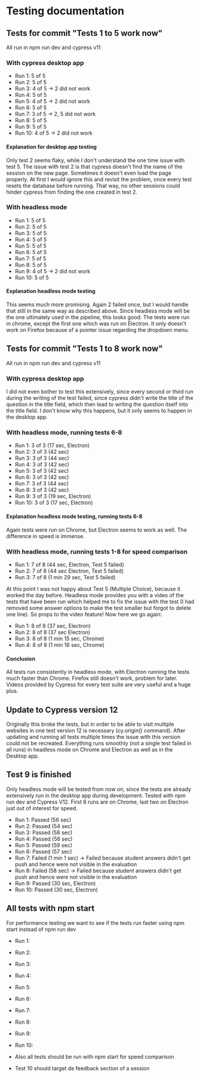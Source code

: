 # Testing documentation

## Tests for commit "Tests 1 to 5 work now"

All run in npm run dev and cypress v11

### With cypress desktop app

- Run 1: 5 of 5
- Run 2: 5 of 5
- Run 3: 4 of 5 -> 2 did not work
- Run 4: 5 of 5
- Run 5: 4 of 5 -> 2 did not work
- Run 6: 5 of 5
- Run 7: 3 of 5 -> 2, 5 did not work
- Run 8: 5 of 5
- Run 9: 5 of 5
- Run 10: 4 of 5 -> 2 did not work

#### Explanation for desktop app testing

Only test 2 seems flaky, while I don't understand the one time issue with test 5.
The issue with test 2 is that cypress doesn't find the name of the session on the new page.
Sometimes it doesn't even load the page properly. At first I would ignore this and revisit
the problem, once every test resets the database before running. That way, no other sessions
could hinder cypress from finding the one created in test 2.

### With headless mode

- Run 1: 5 of 5
- Run 2: 5 of 5
- Run 3: 5 of 5
- Run 4: 5 of 5
- Run 5: 5 of 5
- Run 6: 5 of 5
- Run 7: 5 of 5
- Run 8: 5 of 5
- Run 9: 4 of 5 -> 2 did not work
- Run 10: 5 of 5

#### Explanation headless mode testing

This seems much more promising. Again 2 failed once, but I would handle that still in the same
way as described above. Since headless mode will be the one ultimately used in the pipeline, this
looks good. The tests were run in chrome, except the first one which was run on Electron.
It only doesn't work on Firefox because of a pointer issue regarding the dropdown menu.

## Tests for commit "Tests 1 to 8 work now"

All run in npm run dev and cypress v11

### With cypress desktop app

I did not even bother to test this extensively, since every second or third run during the writing
of the test failed, since cypress didn't write the title of the question in the title field, which then
lead to writing the question itself into the title field. I don't know why this happens, but it only
seems to happen in the desktop app.

### With headless mode, running tests 6-8

- Run 1: 3 of 3 (17 sec, Electron)
- Run 2: 3 of 3 (42 sec)
- Run 3: 3 of 3 (44 sec)
- Run 4: 3 of 3 (42 sec)
- Run 5: 3 of 3 (42 sec)
- Run 6: 3 of 3 (42 sec)
- Run 7: 3 of 3 (44 sec)
- Run 8: 3 of 3 (42 sec)
- Run 9: 3 of 3 (19 sec, Electron)
- Run 10: 3 of 3 (17 sec, Electron)

#### Explanation headless mode testing, running tests 6-8

Again tests were run on Chrome, but Electron seems to work as well. The difference in speed is
immense.

### With headless mode, running tests 1-8 for speed comparison

- Run 1: 7 of 8 (44 sec, Electron, Test 5 failed)
- Run 2: 7 of 8 (44 sec Electron, Test 5 failed)
- Run 3: 7 of 8 (1 min 29 sec, Test 5 failed)

At this point I was not happy about Test 5 (Multiple Choice), because it worked the day before.
Headless mode provides you with a video of the tests that have been run which helped me to fix the issue
with the test (I had removed some answer options to make the test smaller but forgot to delete one
line). So props to the video feature! Now here we go again:

- Run 1: 8 of 8 (37 sec, Electron)
- Run 2: 8 of 8 (37 sec Electron)
- Run 3: 8 of 8 (1 min 15 sec, Chrome)
- Run 4: 8 of 8 (1 min 16 sec, Chrome)

#### Conclusion

All tests run consistently in headless mode, with Electron running the tests much faster than Chrome.
Firefox still doesn't work, problem for later. Videos provided by Cypress for every test suite are
very useful and a huge plus.

## Update to Cypress version 12

Originally this broke the tests, but in order to be able to visit multiple websites in one test
version 12 is necessary (cy.origin() command). After updating and running all tests multiple times
the issue with this version could not be recreated. Everything runs smoothly (not a single test failed in all runs)
in headless mode on Chrome and Electron as well as in the Desktop app.

## Test 9 is finished

Only headless mode will be tested from now on, since the tests are already extensively run in the desktop app
during development. Tested with npm run dev and Cypress V12. First 8 runs are on Chrome, last two on Electron
just out of interest for speed.

- Run 1: Passed (56 sec)
- Run 2: Passed (54 sec)
- Run 3: Passed (58 sec)
- Run 4: Passed (56 sec)
- Run 5: Passed (59 sec)
- Run 6: Passed (57 sec)
- Run 7: Failed (1 min 1 sec) -> Failed because student answers didn't get push and hence were not visible in the evaluation
- Run 8: Failed (58 sec) -> Failed because student answers didn't get push and hence were not visible in the evaluation
- Run 9: Passed (30 sec, Electron)
- Run 10: Passed (30 sec, Electron)

## All tests with npm start

For performance testing we want to see if the tests run faster using npm start instead of npm run dev

- Run 1: 
- Run 2: 
- Run 3: 
- Run 4: 
- Run 5: 
- Run 6: 
- Run 7: 
- Run 8: 
- Run 9:
- Run 10: 

- Also all tests should be run with npm start for speed comparison
- Test 10 should target de feedback section of a session
